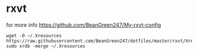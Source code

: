# rxvt
for more info https://github.com/BeanGreen247/My-rxvt-config
```
wget -O ~/.Xresources https://raw.githubusercontent.com/BeanGreen247/dotfiles/master/rxvt/Xresources
sudo xrdb -merge ~/.Xresources
```
